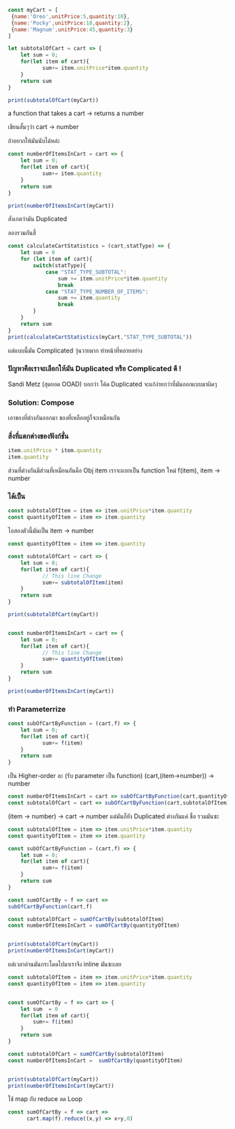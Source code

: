 ```javascript
const myCart = [
 {name:'Oreo',unitPrice:5,quantity:10},
 {name:'Pocky',unitPrice:18,quantity:2},
 {name:'Magnum',unitPrice:45,quantity:3}
]

let subtotalOfCart = cart => {
    let sum = 0;
    for(let item of cart){
           sum+= item.unitPrice*item.quantity
    }
    return sum
}

print(subtotalOfCart(myCart))
```


a function  that takes a cart -> returns a number

เขียนสั้นๆว่า  cart -> number

  ถ้าอยากให้มันนับได้หล่ะ

```javascript
const numberOfItemsInCart = cart => {
    let sum = 0;
    for(let item of cart){
           sum+= item.quantity
    }
    return sum  
}

print(numberOfItemsInCart(myCart))
```
สังเกตว่ามัน Duplicated

ลองรวมกันสิ้
```javascript
const calculateCartStatistics = (cart,statType) => {
    let sum = 0
    for (let item of cart){
        switch(statType){
            case "STAT_TYPE_SUBTOTAL":
                sum += item.unitPrice*item.quantity
                break
            case "STAT_TYPE_NUMBER_OF_ITEMS":
                sum += item.quantity
                break
        }
    }
    return sum
}
print(calculateCartStatistics(myCart,"STAT_TYPE_SUBTOTAL"))
```
แต่แบบนี้มัน Complicated วุ่นวายมาก ทำหน้าที่หลายอย่าง

### ปัญหาคือเราจะเลือกให้มัน Duplicated หรือ Complicated ดี !

Sandi Metz (สุดยอด OOAD) บอกว่า
โค้ด Duplicated จะแก้ง่ายกว่าที่มันออกแบบมาผิดๆ

### Solution: Compose  

เอาของที่ต่างกันออกมา ของที่เหลืออยู่ก็จะเหมือนกัน
###  สิ่งที่แตกต่างของฟังก์ชั่น
```javascript
item.unitPrice * item.quantity
item.quantity
```
ส่วนที่ต่างกันมีส่วนที่เหมือนกันคือ Obj item
เราจะแยกเป็น function ใหม่ f(item),
item -> number
### ได้เป็น
```javascript
const subtotalOfItem = item => item.unitPrice*item.quantity
const quantityOfItem = item => item.quantity
```
ไอสองตัวนี้มันเป็น item -> number

```javascript
const quantityOfItem = item => item.quantity

const subtotalOfCart = cart => {
    let sum = 0;
    for(let item of cart){
           // This line Change
           sum+= subtotalOfItem(item)
    }
    return sum
}

print(subtotalOfCart(myCart))


const numberOfItemsInCart = cart => {
    let sum = 0;
    for(let item of cart){
           // This line Change
           sum+= quantityOfItem(item)
    }
    return sum  
}

print(numberOfItemsInCart(myCart))
```

### ทำ Parameterrize

```javascript
const subOfCartByFunction = (cart,f) => {
    let sum = 0;
    for(let item of cart){
           sum+= f(item)
    }
    return sum
}
```
เป็น  Higher-order   ละ (รับ parameter เป็น function)
(cart,(item->number)) -> number


```javascript
const numberOfItemsInCart = cart => subOfCartByFunction(cart,quantityOfItem)
const subtotalOfCart = cart => subOfCartByFunction(cart,subtotalOfItem)
```
(item -> number) -> cart -> number
แต่มันก็ยัง  Duplicated ต่างกันแค่ ชื่อ   รวมมันซะ

```javascript
const subtotalOfItem = item => item.unitPrice*item.quantity
const quantityOfItem = item => item.quantity

const subOfCartByFunction = (cart,f) => {
    let sum = 0;
    for(let item of cart){
           sum+= f(item)
    }
    return sum
}

const sumOfCartBy = f => cart =>  
subOfCartByFunction(cart,f)

const subtotalOfCart = sumOfCartBy(subtotalOfItem)
const numberOfItemsInCart = sumOfCartBy(quantityOfItem)


print(subtotalOfCart(myCart))
print(numberOfItemsInCart(myCart))
```
แต่เวลาอ่านมันกระโดดไปมาเราจึง inline มันซะเลย
```javascript
const subtotalOfItem = item => item.unitPrice*item.quantity
const quantityOfItem = item => item.quantity


const sumOfCartBy = f => cart => {
    let sum  = 0
    for(let item of cart){
        sum+= f(item)
    }
    return sum
}

const subtotalOfCart = sumOfCartBy(subtotalOfItem)
const numberOfItemsInCart =  sumOfCartBy(quantityOfItem)


print(subtotalOfCart(myCart))
print(numberOfItemsInCart(myCart))
```
ใช้ map กับ reduce ลด Loop
```javascript
const sumOfCartBy = f => cart =>
      cart.map(f).reduce((x,y) => x+y,0)
```
